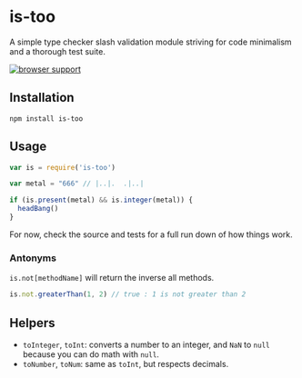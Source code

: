 # is-too

A simple type checker slash validation module striving for code minimalism and a thorough test suite.

[![browser support](http://ci.testling.com/LoudBit/is-too.png)](http://ci.testling.com/LoudBit/is-too)

## Installation

```
npm install is-too
```

## Usage

```javascript
var is = require('is-too')

var metal = "666" // |..|.  .|..|

if (is.present(metal) && is.integer(metal)) {
  headBang()
}
```

For now, check the source and tests for a full run down of how things work.


### Antonyms

`is.not[methodName]` will return the inverse all methods.

```javascript
is.not.greaterThan(1, 2) // true : 1 is not greater than 2
```

## Helpers

* `toInteger`, `toInt`: converts a number to an integer, and `NaN` to `null` because you can do math with `null`.
* `toNumber`, `toNum`: same as `toInt`, but respects decimals.
